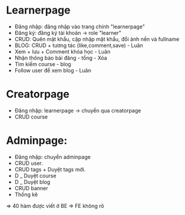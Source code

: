 # Learnerpage
+ Đăng nhập: đăng nhập vào trang chính "learnerpage"
+ Đăng ký: đăng ký tài khoản -> role "learner"
+ CRUD: Quên mật khẩu, cập nhập mật khẩu, đổi ảnh nền và fullname
+ BLOG: CRUD + tương tác (like,comment,save) - Luân
+ Xem + lưu + Comment khóa học - Luân
+ Nhận thông báo bài đăng - tổng - Xóa 
+ Tìm kiếm course - blog
+ Follow user để xem blog - Luân

# Creatorpage
+ Đăng nhập: learnerpage -> chuyển qua creatorpage
+ CRUD course

# Adminpage:
+ Đăng nhập: chuyển adminpage
+ CRUD user.
+ CRUD tags + Duyệt tags mới.
+ D _ Duyệt course
+ D _ Duyệt blog
+ CRUD banner
+ Thống kê

=> 40 hàm được viết ở BE
=> FE không rõ 